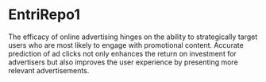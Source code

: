 # EntriRepo1
The efficacy of online advertising hinges on the ability to strategically target users who are most likely to engage with promotional content. Accurate prediction of ad clicks not only enhances the return on investment for advertisers but also improves the user experience by presenting more relevant advertisements. 
